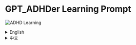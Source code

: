 # GPT_ADHDer Learning Prompt

![ADHD Learning](https://1000logos.net/wp-content/uploads/2023/02/ChatGPT-Logo.png) <!-- Replace this URL with the actual image URL -->

<details>
<summary>English</summary>

Welcome to the GPT_ADHDer Learning Prompt project! This project is designed to provide learning prompts specifically tailored for students with Attention Deficit Hyperactivity Disorder (ADHD). Our goal is to enhance the learning experience and improve the abilities of ADHD students.

## Table of Contents

- Introduction
- Features
- How It Works
- Getting Started
- Contributing
- License

## Introduction

ADHD is a neurodevelopmental disorder that affects both children and adults. It is characterized by symptoms such as inattention, hyperactivity, and impulsivity. These symptoms can create challenges in the learning environment. The GPT_ADHDer Learning Prompt project aims to address these challenges by providing customized learning prompts that cater to the unique needs of ADHD students.

## Features

- Personalized Prompts: Generate learning prompts that are personalized to the individual needs and preferences of ADHD students.
- Interactive Learning: Engage students in interactive learning activities that help improve focus and attention.
- Progress Tracking: Monitor the progress of students over time and provide feedback to enhance their learning experience.

## How It Works

1. Input: Students or educators provide input on the student's learning preferences and areas of interest.
2. Prompt Generation: The system generates learning prompts based on the input provided.
3. Interactive Learning: Students engage with the prompts through interactive learning activities.
4. Feedback and Progress Tracking: The system tracks the student's progress and provides feedback for improvement.

## Getting Started

To get started with the GPT_ADHDer Learning Prompt project, follow these steps:

1. Clone the repository: `git clone https://github.com/username/GPT_ADHDer_Learning_prompt.git` <!-- Replace 'username' with the actual GitHub username -->
2. Navigate to the project directory: `cd GPT_ADHDer_Learning_prompt`
3. Follow the instructions in the [installation guide](INSTALLATION.md) to set up the project.
4. Start using the GPT_ADHDer Learning Prompt to enhance the learning experience of ADHD students!

## Contributing

We welcome contributions from the community! If you're interested in contributing to the GPT_ADHDer Learning Prompt project, please read our [contributing guidelines](CONTRIBUTING.md) for more information.

## License

This project is licensed under the [MIT License](LICENSE). See the LICENSE file for more details.

</details>

<details>
<summary>中文</summary>

# GPT_ADHDer_Prompt


欢迎来到 GPT_ADHDer 学习Prompt项目！这个项目旨在为患有注意力缺陷多动障碍（ADHD）的学生提供量身定制的学习提示。我们的目标是提升 ADHD 学生的学习体验，并提高他们的能力。

## 目录

- 简介
- 特点
- 工作原理
- 入门指南
- 贡献
- 许可证

## 简介

ADHD 是一种影响儿童和成人的神经发育障碍，其特征包括注意力不集中、多动和冲动。这些症状会在学习环境中带来挑战。GPT_ADHDer 学习提示项目旨在通过提供针对 ADHD 学生独特需求的定制化学习提示来解决这些挑战。

## 特点

- 个性化提示：根据 ADHD 学生的个人需求和偏好生成学习提示。
- 互动学习：让学生参与互动学习活动，提高注意力和专注力。
- 进度跟踪：随时监控学生的进度，并提供反馈以提升学习体验。

## 工作原理

1. 输入：学生或教育工作者提供有关学生学习偏好和兴趣领域的输入。
2. 提示生成：系统根据提供的输入生成学习提示。
3. 互动学习：学生通过互动学习活动参与提示。
4. 反馈和进度跟踪：系统跟踪学生的进度并提供改进反馈。

## 入门指南

要开始使用 GPT_ADHDer 学习提示项目，请按照以下步骤操作：

1. 克隆仓库：`git clone https://github.com/username/GPT_ADHDer_Learning_prompt.git` <!-- 请替换 'username' 为实际 GitHub 用户名 -->
2. 导航到项目目录：`cd GPT_ADHDer_Learning_prompt`
3. 按照[安装指南](INSTALLATION.md)中的说明设置项目。
4. 开始使用 GPT_ADHDer 学习提示来提升 ADHD 学生的学习体验！

## 贡献

我们欢迎社区的贡献！如果您有兴趣为 GPT_ADHDer 学习提示项目做出贡献，请阅读我们贡献指南以获取更多信息。

## 许可证
本项目根据[MIT License](LICENSE)许可证 授权。有关详细信息，请参阅 LICENSE 文件。

</details>
